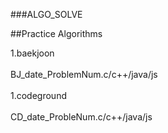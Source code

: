 ###ALGO_SOLVE

##Practice Algorithms<br/>

1.baekjoon<br/>
<br/>
BJ_date_ProblemNum.c/c++/java/js<br/>
<br/>
1.codeground<br/><br/>
CD_date_ProbleNum.c/c++/java/js<br/>

